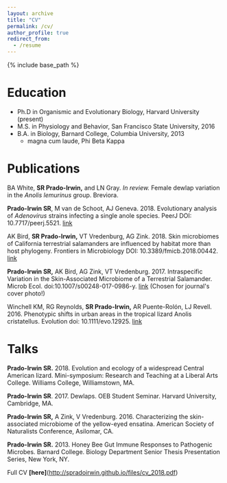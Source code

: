 ```yaml
---
layout: archive
title: "CV"
permalink: /cv/
author_profile: true
redirect_from:
  - /resume
---
```


{% include base_path %}

Education
======
* Ph.D in Organismic and Evolutionary Biology, Harvard University (present)
* M.S. in Physiology and Behavior, San Francisco State University, 2016
* B.A. in Biology, Barnard College, Columbia University, 2013
  * magna cum laude, Phi Beta Kappa


Publications
======
BA White, **SR Prado-Irwin,** and LN Gray. *In review.* Female dewlap variation in the *Anolis lemurinus* group. Breviora.


**Prado-Irwin SR**, M van de Schoot, AJ Geneva. 2018. Evolutionary analysis of *Adenovirus* strains infecting a single anole species. PeerJ DOI: 10.7717/peerj.5521. <a href="https://peerj.com/articles/5521/">link</a>


AK Bird, **SR Prado-Irwin,** VT Vredenburg, AG Zink. 2018. Skin microbiomes of California terrestrial salamanders are influenced by habitat more than host phylogeny. Frontiers in Microbiology DOI: 10.3389/fmicb.2018.00442. <a href="https://www.frontiersin.org/articles/10.3389/fmicb.2018.00442/full">link</a>

**Prado-Irwin SR,** AK Bird, AG Zink, VT Vredenburg. 2017. Intraspecific Variation in the Skin-Associated Microbiome of a Terrestrial Salamander. Microb Ecol. doi:10.1007/s00248-017-0986-y. <a href="https://link.springer.com/article/10.1007/s00248-017-0986-y?wt_mc=Internal.Event.1.SEM.ArticleAuthorOnlineFirst">link</a>
(Chosen for journal's cover photo!)

Winchell KM, RG Reynolds, **SR Prado-Irwin,** AR Puente-Rolón, LJ Revell. 2016. Phenotypic shifts in urban areas in the tropical lizard Anolis cristatellus. Evolution  doi: 10.1111/evo.12925. <a href="http://onlinelibrary.wiley.com/doi/10.1111/evo.12925/full">link</a>
  
Talks
======
**Prado-Irwin SR.** 2018. Evolution and ecology of a widespread Central American lizard. Mini-symposium: Research and Teaching at a Liberal Arts College. Williams College, Williamstown, MA.

**Prado-Irwin SR**. 2017. Dewlaps. OEB Student Seminar. Harvard University, Cambridge, MA.

**Prado-Irwin SR,** A Zink, V Vredenburg. 2016. Characterizing the skin-associated microbiome of the yellow-eyed ensatina. American Society of Naturalists Conference, Asilomar, CA.
    
**Prado-Irwin SR.** 2013. Honey Bee Gut Immune Responses to Pathogenic Microbes. Barnard College. Biology Department Senior Thesis Presentation Series, New York, NY.

Full CV **[here]**(http://spradoirwin.github.io/files/cv_2018.pdf)

